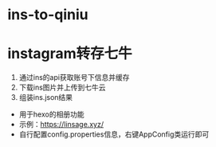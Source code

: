 # ins-to-qiniu
# instagram转存七牛

1. 通过ins的api获取账号下信息并缓存
2. 下载ins图片并上传到七牛云
3. 组装ins.json结果

- 用于hexo的相册功能
- 示例：https://linsage.xyz/
- 自行配置config.properties信息，右键AppConfig类运行即可